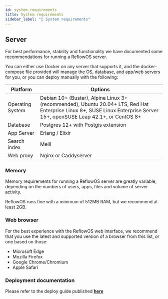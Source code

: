 ```yaml
---
id: system_requirements
title: System requirements
sidebar_label: "🔨 System requirements"
---
```


## Server
For best performance, stability and functionality we have documented some recommendations for running a ReflowOS server.

You can either use Docker on any server that supports it, and the docker-compose file provided will manage the OS, database, and app/web servers for you, or you can deploy manually with the following:

| Platform |	Options|
| -- | -- |
| Operating System | Debian 10+ (Buster),  Alpine Linux 3+ (recommended), Ubuntu 20.04+ LTS, Red Hat Enterprise Linux 8+, SUSE Linux Enterprise Server 15+, openSUSE Leap 42.1+, or CentOS 8+ |
| Database	|  Postgres 12+ with Postgis extension |
| App Server | Erlang / Elixir
| Search index | Meili
| Web proxy	 | Nginx or Caddyserver


### Memory
Memory requirements for running a ReflowOS server are greatly variable, depending on the numbers of users, apps, files and volume of server activity.

ReflowOS runs fine with a minimum of 512MB RAM, but we recommend at least 2GB.


### Web browser
For the best experience with the ReflowOS web interface, we recommend that you use the latest and supported version of a browser from this list, or one based on those:

- Microsoft Edge
- Mozilla Firefox
- Google Chrome/Chromium
- Apple Safari


### Deployment documentation
Please refer to the deploy guide published **[here](https://github.com/dyne/reflow-os)**

